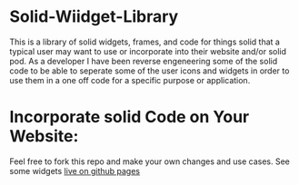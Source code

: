 # Solid-Wiidget-Library
This is a library of solid widgets, frames, and code for things solid that a typical user may want to use or incorporate into their website and/or solid pod. As a developer I have been reverse engeneering some of the solid code to be able to seperate some of the user icons and widgets in order to use them in a one off code for a specific purpose or application.
# Incorporate solid Code on Your Website:
Feel free to fork this repo and make your own changes and use cases.
See some widgets [live on github pages](https://mikeadams1.github.io/Solid-Wiidget-Library/widget.html#)
